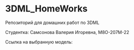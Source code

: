 # 3DML_HomeWorks
Репозиторий для домашних работ по 3DML

Студентка: Самсонова Валерия Игоревна, М8О-207М-22

Ссылка на выбранную модель: 

